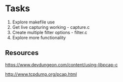 # Tasks
1. Explore makefile use
2. Get live capturing working - capture.c
3. Create multiple filter options - filter.c
4. Explore more functionality


## Resources
https://www.devdungeon.com/content/using-libpcap-c

http://www.tcpdump.org/pcap.html